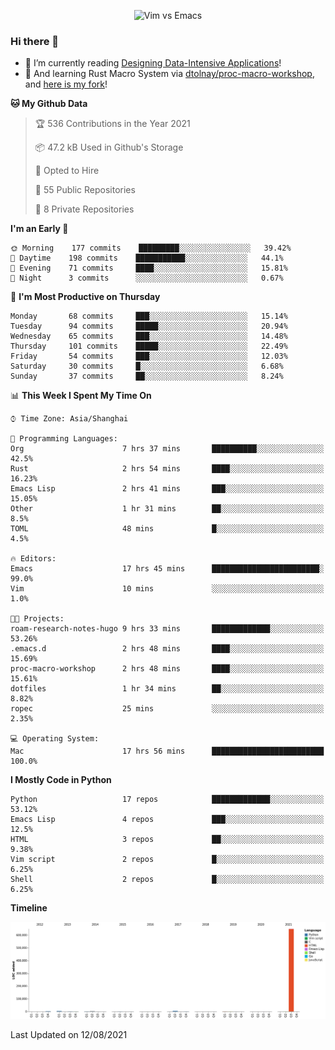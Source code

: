 <p align="center">
    <img src="https://gist.githubusercontent.com/coldnight/e696baffb094e71c96cb302118878eae/raw/40ea5053a6f66cc65f90f437e4173497da225958/banner.gif" alt="Vim vs Emacs" />
</p>

### Hi there 👋

- 📖 I’m currently reading [Designing Data-Intensive Applications](https://www.oreilly.com/library/view/designing-data-intensive-applications/9781491903063/)!
- 🌱 And learning Rust Macro System via [dtolnay/proc-macro-workshop](https://github.com/dtolnay/proc-macro-workshop), and [here is my fork](https://github.com/coldnight/proc-macro-workshop)!

<!--START_SECTION:waka-->
**🐱 My Github Data** 

> 🏆 536 Contributions in the Year 2021
 > 
> 📦 47.2 kB Used in Github's Storage 
 > 
> 💼 Opted to Hire
 > 
> 📜 55 Public Repositories 
 > 
> 🔑 8 Private Repositories  
 > 
**I'm an Early 🐤** 

```text
🌞 Morning    177 commits    █████████░░░░░░░░░░░░░░░░   39.42% 
🌆 Daytime    198 commits    ███████████░░░░░░░░░░░░░░   44.1% 
🌃 Evening    71 commits     ████░░░░░░░░░░░░░░░░░░░░░   15.81% 
🌙 Night      3 commits      ░░░░░░░░░░░░░░░░░░░░░░░░░   0.67%

```
📅 **I'm Most Productive on Thursday** 

```text
Monday       68 commits     ███░░░░░░░░░░░░░░░░░░░░░░   15.14% 
Tuesday      94 commits     █████░░░░░░░░░░░░░░░░░░░░   20.94% 
Wednesday    65 commits     ███░░░░░░░░░░░░░░░░░░░░░░   14.48% 
Thursday     101 commits    █████░░░░░░░░░░░░░░░░░░░░   22.49% 
Friday       54 commits     ███░░░░░░░░░░░░░░░░░░░░░░   12.03% 
Saturday     30 commits     █░░░░░░░░░░░░░░░░░░░░░░░░   6.68% 
Sunday       37 commits     ██░░░░░░░░░░░░░░░░░░░░░░░   8.24%

```


📊 **This Week I Spent My Time On** 

```text
⌚︎ Time Zone: Asia/Shanghai

💬 Programming Languages: 
Org                      7 hrs 37 mins       ██████████░░░░░░░░░░░░░░░   42.5% 
Rust                     2 hrs 54 mins       ████░░░░░░░░░░░░░░░░░░░░░   16.23% 
Emacs Lisp               2 hrs 41 mins       ███░░░░░░░░░░░░░░░░░░░░░░   15.05% 
Other                    1 hr 31 mins        ██░░░░░░░░░░░░░░░░░░░░░░░   8.5% 
TOML                     48 mins             █░░░░░░░░░░░░░░░░░░░░░░░░   4.5%

🔥 Editors: 
Emacs                    17 hrs 45 mins      ████████████████████████░   99.0% 
Vim                      10 mins             ░░░░░░░░░░░░░░░░░░░░░░░░░   1.0%

🐱‍💻 Projects: 
roam-research-notes-hugo 9 hrs 33 mins       █████████████░░░░░░░░░░░░   53.26% 
.emacs.d                 2 hrs 48 mins       ████░░░░░░░░░░░░░░░░░░░░░   15.69% 
proc-macro-workshop      2 hrs 48 mins       ████░░░░░░░░░░░░░░░░░░░░░   15.61% 
dotfiles                 1 hr 34 mins        ██░░░░░░░░░░░░░░░░░░░░░░░   8.82% 
ropec                    25 mins             ░░░░░░░░░░░░░░░░░░░░░░░░░   2.35%

💻 Operating System: 
Mac                      17 hrs 56 mins      █████████████████████████   100.0%

```

**I Mostly Code in Python** 

```text
Python                   17 repos            █████████████░░░░░░░░░░░░   53.12% 
Emacs Lisp               4 repos             ███░░░░░░░░░░░░░░░░░░░░░░   12.5% 
HTML                     3 repos             ██░░░░░░░░░░░░░░░░░░░░░░░   9.38% 
Vim script               2 repos             █░░░░░░░░░░░░░░░░░░░░░░░░   6.25% 
Shell                    2 repos             █░░░░░░░░░░░░░░░░░░░░░░░░   6.25%

```


**Timeline**

![Chart not found](https://raw.githubusercontent.com/coldnight/coldnight/master/charts/bar_graph.png) 


 Last Updated on 12/08/2021
<!--END_SECTION:waka-->
